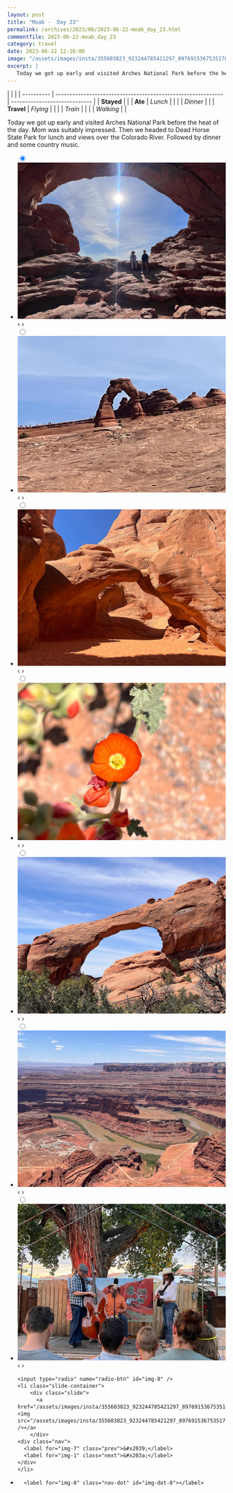 ```yaml
---
layout: post
title: "Moab -  Day 23"
permalink: /archives/2023/06/2023-06-22-moab_day_23.html
commentfile: 2023-06-22-moab_day_23
category: travel
date: 2023-06-22 12:16:00
image: "/assets/images/insta/355603823_923244785421297_8976915367535178375_n_18050440225443853.jpg"
excerpt: |
   Today we got up early and visited Arches National Park before the heat of the day. Mom was suitably impressed. Then we headed to Dead Horse State Park for lunch and views over the Colorado River. Followed by dinner and some country music.
---
```


|            |                                                              |
| ---------- | ------------------------------------------------------------ | ----------------------------- |
| **Stayed** |  |
| **Ate**    | _Lunch_                                                      |          |
|            | _Dinner_                                                     |          |
| **Travel** | _Flying_                                                     |          |
|            | _Train_                                                      |          |
|            | _Walking_                                                    |          |


 Today we got up early and visited Arches National Park before the heat of the day. Mom was suitably impressed. Then we headed to Dead Horse State Park for lunch and views over the Colorado River. Followed by dinner and some country music.


<ul class="slides">
    <input type="radio" name="radio-btn" id="img-1" checked="checked" />
    <li class="slide-container">
        <div class="slide">
          <a href="/assets/images/insta/355477812_1500698097129265_1330419656746794342_n_17997559399930845.jpg"><img src="/assets/images/insta/355477812_1500698097129265_1330419656746794342_n_17997559399930845.jpg" /></a>
        </div>
    <div class="nav">
      <label for="img-8" class="prev">&#x2039;</label>
      <label for="img-2" class="next">&#x203a;</label>
    </div>
    </li>
        <input type="radio" name="radio-btn" id="img-2"  />
    <li class="slide-container">
        <div class="slide">
          <a href="/assets/images/insta/355212677_918245269278756_6508113903288310814_n_17954453486620126.jpg"><img src="/assets/images/insta/355212677_918245269278756_6508113903288310814_n_17954453486620126.jpg" /></a>
        </div>
    <div class="nav">
      <label for="img-1" class="prev">&#x2039;</label>
      <label for="img-3" class="next">&#x203a;</label>
    </div>
    </li>
        <input type="radio" name="radio-btn" id="img-3"  />
    <li class="slide-container">
        <div class="slide">
          <a href="/assets/images/insta/355303537_214827731467259_2265007891340688222_n_18287389066137461.jpg"><img src="/assets/images/insta/355303537_214827731467259_2265007891340688222_n_18287389066137461.jpg" /></a>
        </div>
    <div class="nav">
      <label for="img-2" class="prev">&#x2039;</label>
      <label for="img-4" class="next">&#x203a;</label>
    </div>
    </li>
        <input type="radio" name="radio-btn" id="img-4"  />
    <li class="slide-container">
        <div class="slide">
          <a href="/assets/images/insta/355419680_3411359902463610_4152001430651815641_n_18053106712435100.jpg"><img src="/assets/images/insta/355419680_3411359902463610_4152001430651815641_n_18053106712435100.jpg" /></a>
        </div>
    <div class="nav">
      <label for="img-3" class="prev">&#x2039;</label>
      <label for="img-5" class="next">&#x203a;</label>
    </div>
    </li>
        <input type="radio" name="radio-btn" id="img-5"  />
    <li class="slide-container">
        <div class="slide">
          <a href="/assets/images/insta/355392724_3596970057239889_5052826415368832022_n_18002586514846737.jpg"><img src="/assets/images/insta/355392724_3596970057239889_5052826415368832022_n_18002586514846737.jpg" /></a>
        </div>
    <div class="nav">
      <label for="img-4" class="prev">&#x2039;</label>
      <label for="img-6" class="next">&#x203a;</label>
    </div>
    </li>
        <input type="radio" name="radio-btn" id="img-6"  />
    <li class="slide-container">
        <div class="slide">
          <a href="/assets/images/insta/355410072_278354287933829_6428058143192370309_n_18013089181711442.jpg"><img src="/assets/images/insta/355410072_278354287933829_6428058143192370309_n_18013089181711442.jpg" /></a>
        </div>
    <div class="nav">
      <label for="img-5" class="prev">&#x2039;</label>
      <label for="img-7" class="next">&#x203a;</label>
    </div>
    </li>
        <input type="radio" name="radio-btn" id="img-7"  />
    <li class="slide-container">
        <div class="slide">
          <a href="/assets/images/insta/355285440_801591418008503_5157733626987748399_n_18005257120827548.jpg"><img src="/assets/images/insta/355285440_801591418008503_5157733626987748399_n_18005257120827548.jpg" /></a>
        </div>
    <div class="nav">
      <label for="img-6" class="prev">&#x2039;</label>
      <label for="img-8" class="next">&#x203a;</label>
    </div>
    </li>
    
    <input type="radio" name="radio-btn" id="img-8" />
    <li class="slide-container">
        <div class="slide">
          <a href="/assets/images/insta/355603823_923244785421297_8976915367535178375_n_18050440225443853.jpg"><img src="/assets/images/insta/355603823_923244785421297_8976915367535178375_n_18050440225443853.jpg" /></a>
        </div>
    <div class="nav">
      <label for="img-7" class="prev">&#x2039;</label>
      <label for="img-1" class="next">&#x203a;</label>
    </div>
    </li>
			
<li class="nav-dots">
      <label for="img-1" class="nav-dot" id="img-dot-1"></label>
      <label for="img-2" class="nav-dot" id="img-dot-2"></label>
      <label for="img-3" class="nav-dot" id="img-dot-3"></label>
      <label for="img-4" class="nav-dot" id="img-dot-4"></label>
      <label for="img-5" class="nav-dot" id="img-dot-5"></label>
      <label for="img-6" class="nav-dot" id="img-dot-6"></label>
      <label for="img-7" class="nav-dot" id="img-dot-7"></label>

      <label for="img-8" class="nav-dot" id="img-dot-8"></label>

</li>
</ul>        
             

		